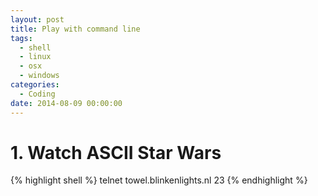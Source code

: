 ```yaml
---
layout: post
title: Play with command line
tags:
  - shell
  - linux
  - osx
  - windows
categories:
  - Coding
date: 2014-08-09 00:00:00
---
```


# 1. Watch ASCII Star Wars

{% highlight shell %}
telnet towel.blinkenlights.nl 23
{% endhighlight %}